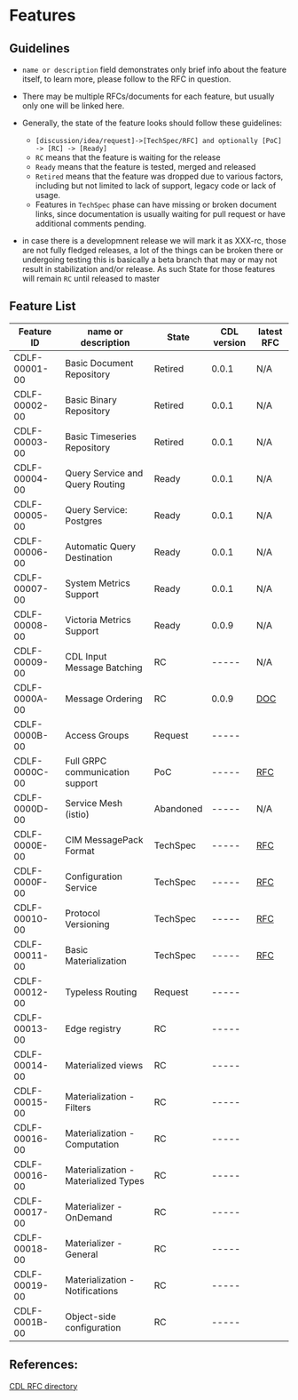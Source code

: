 # Features

## Guidelines
* `name or description` field demonstrates only brief info about the feature itself, to learn more, please follow to the RFC in question.
* There may be multiple RFCs/documents for each feature, but usually only one will be linked here.
* Generally, the state of the feature looks should follow these guidelines:
  - `[discussion/idea/request]->[TechSpec/RFC] and optionally [PoC] -> [RC] -> [Ready]`
  - `RC` means that the feature is waiting for the release
  - `Ready` means that the feature is tested, merged and released
  - `Retired` means that the feature was dropped due to various factors, including but not limited to lack of support, legacy code or lack of usage.
  - Features in `TechSpec` phase can have missing or broken document links, since documentation is usually waiting for pull request or have additional comments pending.

* in case there is a developmnent release we will mark it as XXX-rc, those are not fully fledged releases, a lot of the things can be broken there or undergoing testing
  this is basically a beta branch that may or may not result in stabilization and/or release. As such State for those features will remain `RC` until released to master

## Feature List
| Feature ID    | name or description                            | State    | CDL version | latest RFC                                                                                                                                           |
|---------------|------------------------------------------------|----------|-------------|---------------------------------------------------|
| CDLF-00001-00 | Basic Document Repository                      | Retired  | 0.0.1       | N/A                                               |
| CDLF-00002-00 | Basic Binary Repository                        | Retired  | 0.0.1       | N/A                                               |
| CDLF-00003-00 | Basic Timeseries Repository                    | Retired  | 0.0.1       | N/A                                               |
| CDLF-00004-00 | Query Service and Query Routing                | Ready    | 0.0.1       | N/A                                               |
| CDLF-00005-00 | Query Service: Postgres                        | Ready    | 0.0.1       | N/A                                               |
| CDLF-00006-00 | Automatic Query Destination                    | Ready    | 0.0.1       | N/A                                               |
| CDLF-00007-00 | System Metrics Support                         | Ready    | 0.0.1       | N/A                                               |
| CDLF-00008-00 | Victoria Metrics Support                       | Ready    | 0.0.9       | N/A                                               |
| CDLF-00009-00 | CDL Input Message Batching                     | RC       | -----       | N/A                                               |
| CDLF-0000A-00 | Message Ordering                               | RC       | 0.0.9       | [DOC](./ordering)                                 |
| CDLF-0000B-00 | Access Groups                                  | Request  | -----       |                                                   |
| CDLF-0000C-00 | Full GRPC communication support                | PoC      | -----       | [RFC](../rfc/CDLF-0000C-00-rfc-01.md)             |
| CDLF-0000D-00 | Service Mesh (istio)                           | Abandoned| -----       | N/A                                               |
| CDLF-0000E-00 | CIM MessagePack Format                         | TechSpec | -----       | [RFC](../rfc/CDLF-0000E-00-rfc-01.md)             |
| CDLF-0000F-00 | Configuration Service                          | TechSpec | -----       | [RFC](../rfc/CDLF-0000F-00-rfc-01.md)             |
| CDLF-00010-00 | Protocol Versioning                            | TechSpec | -----       | [RFC](../rfc/CDLF-00010-00-rfc-01.md)             |
| CDLF-00011-00 | Basic Materialization                          | TechSpec | -----       | [RFC](../rfc/CDLF-00011-00-rfc-01.md)             |
| CDLF-00012-00 | Typeless Routing                               | Request  | -----       |                                                   |
| CDLF-00013-00 | Edge registry                                  | RC       | -----       |                                                   |
| CDLF-00014-00 | Materialized views                             | RC       | -----       |                                                   |
| CDLF-00015-00 | Materialization - Filters                      | RC       | -----       |                                                   |
| CDLF-00016-00 | Materialization - Computation                  | RC       | -----       |                                                   |
| CDLF-00016-00 | Materialization - Materialized Types           | RC       | -----       |                                                   |
| CDLF-00017-00 | Materializer - OnDemand                        | RC       | -----       |                                                   |
| CDLF-00018-00 | Materializer - General                         | RC       | -----       |                                                   |
| CDLF-00019-00 | Materialization - Notifications                | RC       | -----       |                                                   |
| CDLF-0001B-00 | Object-side configuration                      | RC       | -----       |                                                   |

## References:
[CDL RFC directory](https://github.com/epiphany-platform/CommonDataLayer/tree/develop/docs/rfc)
